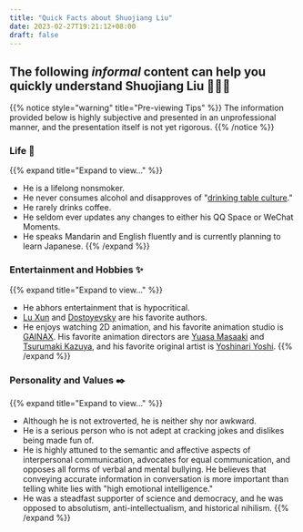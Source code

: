 ```yaml
---
title: "Quick Facts about Shuojiang Liu"
date: 2023-02-27T19:21:12+08:00
draft: false
---
```


## The following _informal_ content can help you quickly understand Shuojiang Liu 👋👋👋

{{% notice style="warning" title="Pre-viewing Tips" %}}
The information provided below is highly subjective and presented in an unprofessional manner, and the presentation itself is not yet rigorous.
{{% /notice %}}

### Life 🧩

{{% expand title="Expand to view..." %}}

- He is a lifelong nonsmoker.
- He never consumes alcohol and disapproves of "[drinking table culture](https://en.wikipedia.org/wiki/Drinking_culture)."
- He rarely drinks coffee.
- He seldom ever updates any changes to either his QQ Space or WeChat Moments.
- He speaks Mandarin and English fluently and is currently planning to learn Japanese.
  {{% /expand %}}

### Entertainment and Hobbies ✨

{{% expand title="Expand to view..." %}}

- He abhors entertainment that is hypocritical.
- [Lu Xun](https://zh.wikipedia.org/zh-cn/%E9%B2%81%E8%BF%85) and [Dostoyevsky](https://en.wikipedia.org/wiki/Fyodor_Dostoevsky) are his favorite authors.
- He enjoys watching 2D animation, and his favorite animation studio is [GAINAX](https://en.wikipedia.org/wiki/Gainax). His favorite animation directors are [Yuasa Masaaki](https://en.wikipedia.org/wiki/Masaaki_Yuasa) and [Tsurumaki Kazuya](https://en.wikipedia.org/wiki/Kazuya_Tsurumaki), and his favorite original artist is [Yoshinari Yoshi](https://en.wikipedia.org/wiki/Yoh_Yoshinari).
  {{% /expand %}}

### Personality and Values ✒️

{{% expand title="Expand to view..." %}}

- Although he is not extroverted, he is neither shy nor awkward.
- He is a serious person who is not adept at cracking jokes and dislikes being made fun of.
- He is highly attuned to the semantic and affective aspects of interpersonal communication, advocates for equal communication, and opposes all forms of verbal and mental bullying. He believes that conveying accurate information in conversation is more important than telling white lies with "high emotional intelligence."
- He was a steadfast supporter of science and democracy, and he was opposed to absolutism, anti-intellectualism, and historical nihilism.
  {{% /expand %}}
